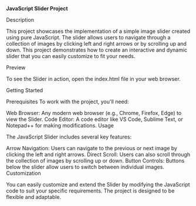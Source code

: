 **JavaScript Slider Project**

Description

This project showcases the implementation of a simple image slider created using pure JavaScript. The slider allows users to navigate through a collection of images by clicking left and right arrows or by scrolling up and down. This project demonstrates how to create an interactive and dynamic slider that you can easily customize to fit your needs.

Preview

To see the Slider in action, open the index.html file in your web browser.

Getting Started

Prerequisites
To work with the project, you'll need:

Web Browser: Any modern web browser (e.g., Chrome, Firefox, Edge) to view the Slider.
Code Editor: A code editor like VS Code, Sublime Text, or Notepad++ for making modifications.
Usage

The JavaScript Slider includes several key features:

Arrow Navigation: Users can navigate to the previous or next image by clicking the left and right arrows.
Direct Scroll: Users can also scroll through the collection of images by scrolling up or down.
Button Controls: Buttons below the slider allow users to switch between individual images.
Customization

You can easily customize and extend the Slider by modifying the JavaScript code to suit your specific requirements. The project is designed to be flexible and adaptable.

